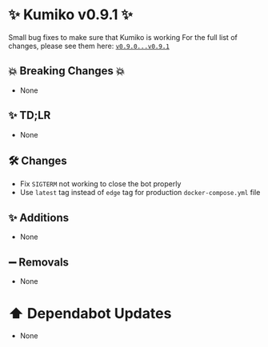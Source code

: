 # ✨ Kumiko v0.9.1 ✨

Small bug fixes to make sure that Kumiko is working
For the full list of changes, please see them here: [`v0.9.0...v0.9.1`](https://github.com/No767/Kumiko/compare/v0.9.0...v0.9.1)


## :boom: Breaking Changes :boom:

- None
## ✨ TD;LR

- None

## 🛠️ Changes

- Fix `SIGTERM` not working to close the bot properly
- Use `latest` tag instead of `edge` tag for production `docker-compose.yml` file


## ✨ Additions

- None

## ➖ Removals

- None

# ⬆️ Dependabot Updates
- None